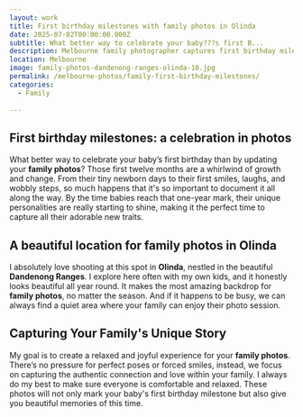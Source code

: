 ```yaml
---
layout: work
title: First birthday milestones with family photos in Olinda
date: 2025-07-02T00:00:00.000Z
subtitle: What better way to celebrate your baby???s first B...
description: Melbourne family photographer captures first birthday milestone celebration. Natural family photography session documenting baby's growth and special birthday memories.
location: Melbourne
image: family-photos-dandenong-ranges-olinda-10.jpg
permalink: /melbourne-photos/family-first-birthday-milestones/
categories:
  - Family
  
---
```


## First birthday milestones: a celebration in photos

What better way to celebrate your baby’s first birthday than by updating your **family photos**? Those first twelve months are a whirlwind of growth and change. From their tiny newborn days to their first smiles, laughs, and wobbly steps, so much happens that it's so important to document it all along the way. By the time babies reach that one-year mark, their unique personalities are really starting to shine, making it the perfect time to capture all their adorable new traits.

## A beautiful location for family photos in Olinda

I absolutely love shooting at this spot in **Olinda**, nestled in the beautiful **Dandenong Ranges**. I explore here often with my own kids, and it honestly looks beautiful all year round. It makes the most amazing backdrop for **family photos**, no matter the season. And if it happens to be busy, we can always find a quiet area where your family can enjoy their photo session.

## Capturing Your Family's Unique Story

My goal is to create a relaxed and joyful experience for your **family photos**. There’s no pressure for perfect poses or forced smiles, instead, we focus on capturing the authentic connection and love within your family. I always do my best to make sure everyone is comfortable and relaxed. These photos will not only mark your baby's first birthday milestone but also give you beautiful memories of this time.
